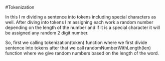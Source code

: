 #Tokenization

In this I m dividing a sentence into tokens including special characters as well. After diving into tokens I m assigning each work a random number depending on the length of the number and if it is a special character it will be assigned any random 2 digit number.

So, first we calling tokenization(token) function where we first divide sentence into tokens after that we call randomNumberWithLength(len) function where we give random numbers based on the length of the word.
